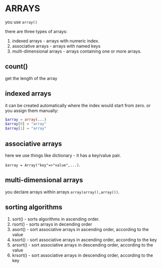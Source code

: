 # ARRAYS

you use `array()`

there are three types of arrays:

1. indexed arrays - arrays with numeric index.
2. associative arrays -  arrays with named keys
3. multi-dimensional arrays - arrays containing one or more arrays.

## count()

get the length of the array

## indexed arrays

it can be created automatically where the index would start from zero.
or you assign them manually:

```php
$array = array(...)
$array[0] = "array"
$array[1] = "array"
```

## associative arrays

here we use things like dictionary - it has a key/value pair.

`$array = Array("key"=>"value",...)`.

## multi-dimensional arrays

you declare arrays within arrays
`array(array(),array())`.

## sorting algorithms

1. sort() - sorts algorithms in ascending order.
2. rsort() - sorts arrays in decending order
3. asort() -  sort associative arrays in ascending order, according to the value
4. ksort() - sort associative arrays in ascending order, according to the key
5. arsort() - sort associative arrays in descending order, according to the value
6. krsort() - sort associative arrays in descending order, according to the key
